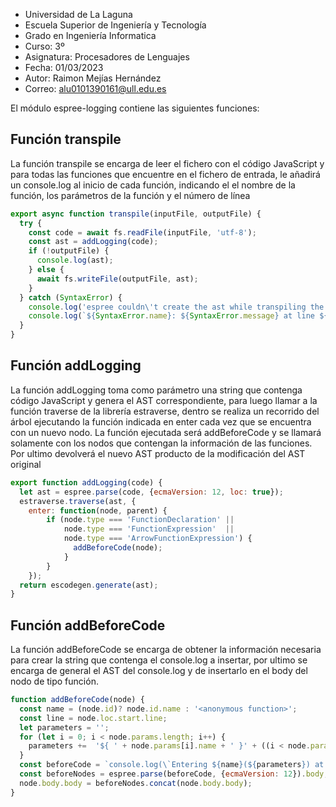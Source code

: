 - Universidad de La Laguna
- Escuela Superior de Ingeniería y Tecnología
- Grado en Ingeniería Informatica
- Curso: 3º
- Asignatura: Procesadores de Lenguajes
- Fecha: 01/03/2023
- Autor: Raimon Mejías Hernández
- Correo: alu0101390161@ull.edu.es

El módulo espree-logging contiene las siguientes funciones: 

## Función transpile
La función transpile se encarga de leer el fichero con el código JavaScript y para
todas las funciones que encuentre en el fichero de entrada, le añadirá un console.log
al inicio de cada función, indicando el el nombre de la función, los parámetros de la función y el número de línea

```JavaScript
export async function transpile(inputFile, outputFile) {
  try {
    const code = await fs.readFile(inputFile, 'utf-8');
    const ast = addLogging(code);
    if (!outputFile) { 
      console.log(ast); 
    } else {
      await fs.writeFile(outputFile, ast);
    }
  } catch (SyntaxError) {
    console.log('espree couldn\'t create the ast while transpiling the inputfile');
    console.log(`${SyntaxError.name}: ${SyntaxError.message} at line ${SyntaxError.lineNumber}`);
  }
}
```

## Función addLogging

La función addLogging toma como parámetro una string que contenga código JavaScript y genera el AST 
correspondiente, para luego llamar a la función traverse de la librería estraverse, dentro se realiza un recorrido del árbol
ejecutando la función indicada en enter cada vez que se encuentra con un nuevo nodo.
La función ejecutada será addBeforeCode y se llamará solamente con los nodos que contengan la información de las funciones.
Por ultimo devolverá el nuevo AST producto de la modificación del AST original

```JavaScript
export function addLogging(code) {
  let ast = espree.parse(code, {ecmaVersion: 12, loc: true});
  estraverse.traverse(ast, { 
    enter: function(node, parent) {
        if (node.type === 'FunctionDeclaration' || 
            node.type === 'FunctionExpression'  ||
            node.type === 'ArrowFunctionExpression') {
              addBeforeCode(node);
            }
        }
    });
  return escodegen.generate(ast);
}
```

## Función addBeforeCode

La función addBeforeCode se encarga de obtener la información necesaria para crear la string que contenga el console.log
a insertar, por ultimo se encarga de general el AST del console.log y de insertarlo en el body del nodo de tipo función. 

```JavaScript
function addBeforeCode(node) {
  const name = (node.id)? node.id.name : '<anonymous function>';
  const line = node.loc.start.line;
  let parameters = '';
  for (let i = 0; i < node.params.length; i++) { 
    parameters +=  '${ ' + node.params[i].name + ' }' + ((i < node.params.length - 1)? ', ' : '');
  }
  const beforeCode = `console.log(\`Entering ${name}(${parameters}) at line ${line}\`)`;
  const beforeNodes = espree.parse(beforeCode, {ecmaVersion: 12}).body;
  node.body.body = beforeNodes.concat(node.body.body);
}
```
